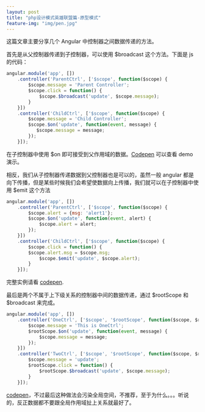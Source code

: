 ```yaml
---
layout: post
title: "php设计模式英雄联盟篇-原型模式"
feature-img: "img/pen.jpg"
---
```


这篇文章主要分享几个 Angular 中控制器之间数据传递的方法。

首先是从父控制器传递到子控制器，可以使用 $broadcast 这个方法。下面是 js 的代码：

```js
angular.module('app', [])
    .controller('ParentCtrl', ['$scope', function($scope) {
        $scope.message = 'Parent Controller';
        $scope.click = function() {
            $scope.$broadcast('update', $scope.message);
        }
    }])
    .controller('ChildCtrl', ['$scope', function($scope) {
        $scope.message = 'Child Controller';
        $scope.$on('update', function(event, message) {
           $scope.message = message;
        });
    }]);
```

在子控制器中使用 $on 即可接受到父作用域的数据。[Codepen](http://codepen.io/RryLee/pen/YXBGyp) 可以查看 demo 演示。

相反，我们从子控制器传递数据到父控制器也是可以的，虽然一般 angular 都是向下传播，但是某些时候我们会希望使数据向上传播，我们就可以在子控制器中使用 $emit 这个方法

```js
angular.module('app', [])
    .controller('ParentCtrl', ['$scope', function($scope) {
        $scope.alert = {msg: 'alert1'};
        $scope.$on('update', function(event, alert) {
            $scope.alert = alert;
        });
    }])
    .controller('ChildCtrl', ['$scope', function($scope) {
        $scope.click = function() {
        $scope.alert.msg = $scope.msg;
            $scope.$emit('update', $scope.alert);
        }
    }]);
```

完整实例请看 [codepen](http://codepen.io/RryLee/pen/MwLjex).

最后是两个不属于上下级关系的控制器中间的数据传递，通过 $rootScope 和 $broadcast 来完成。

```js
angular.module('app', [])
    .controller('OneCtrl', ['$scope', '$rootScope', function($scope, $rootScope) {
        $scope.message = 'This is OneCtrl';
        $rootScope.$on('update', function(event, message) {
            $scope.message = message;
        });
    }])
    .controller('TwoCtrl', ['$scope', '$rootScope', function($scope, $rootScope) {
        $scope.message = 'update';
        $rootScope.click = function() {
            $rootScope.$broadcast('update', $scope.message);
        }
    }]);
```

[codepen](http://codepen.io/RryLee/pen/BNMLWr)，不过最后这种做法会污染全局空间，不推荐，至于为什么。。。听说的，反正数据都不要跟全局作用域扯上关系就最好了。
